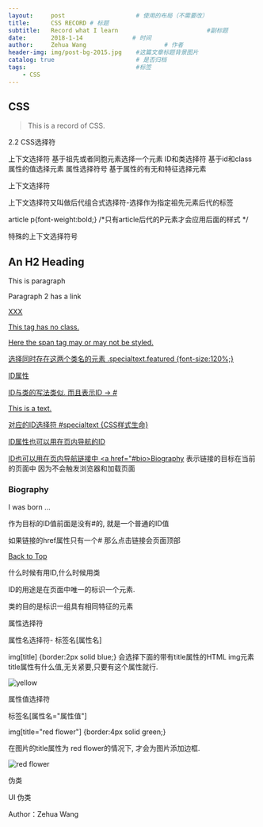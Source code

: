 ```yaml
---
layout:     post                    # 使用的布局（不需要改）
title:      CSS RECORD # 标题 
subtitle:   Record what I learn                         #副标题
date:       2018-1-14              # 时间
author:     Zehua Wang                      # 作者
header-img: img/post-bg-2015.jpg    #这篇文章标题背景图片
catalog: true                       # 是否归档
tags:                               #标签
    - CSS
---
```


## CSS 
>This is a record of CSS.

2.2
CSS选择符

上下文选择符 基于祖先或者同胞元素选择一个元素
ID和类选择符 基于id和class属性的值选择元素
属性选择符号 基于属性的有无和特征选择元素

上下文选择符

上下文选择符又叫做后代组合式选择符-选择作为指定祖先元素后代的标签

article p{font-weight:bold;} /*只有article后代的P元素才会应用后面的样式 */

特殊的上下文选择符号

<section>
  <h2>An H2 Heading</h2>
  <p>This is paragraph</p>
  <p>Paragraph 2 has a link</p>
  <a href="#>Link</a>
</section>
子选择符> 标签 1 > 标签 2 section > h2 {font-style:italic;}

紧邻同胞选择符 标签 1 + 标签 2 (标签2必须紧跟在其同胞标签1的后面.) h2 + p{font-variant:small-caps;} 选中第一个P

一般同胞选择符 标签1 ~ 标签2 标签2不一定跟在其同胞标签1的后面 h2 ~ a {color:red;}  最后一个a被选中

通用选择符 * 匹配任何元素 *{color:green;} 导致所有元素 包括文本和边框都会变成绿色 可以构成非子选择符 section * a {font-size:1.3em;} 

section * a{font-size:1.3em;} 任何是section的孙子元素而非子元素的a标签都会被选中 第一个a标签被选中了

ID和类选择符号

类属性

是HTML的class属性,body标签中包含的任何HTML元素都可以添加这个属性. 

<h1 class="specialtext">XXX</h1>
<p>This tag has no class.</p>
<p class="specialtext> </p>

类选择符

.类名 .specialtext {font-style:italic;}

标签带类选择符 

p.specialtext{color:red;} 只选择带specialtext类的段落 p.specialtext span {font-weight:bold;} p.specialtext中间没空格

多类选择符 可以给元素添加多各类

<p class="specialtext featured">Here the span tag <span> may or may not </span> be styled.</p>

选择同时存在这两个类名的元素 .specialtext.featured {font-size:120%;}

ID属性

ID与类的写法类似. 而且表示ID -> #

<p id="specialtext">This is a text.</p>

对应的ID选择符 #specialtext {CSS样式生命}

ID属性也可以用在页内导航的ID

ID也可以用在页内导航链接中 <a href="#bio>Biography</a> 表示链接的目标在当前的页面中 因为不会触发浏览器和加载页面

<h3 id="bio">Biography</h3>

<p>I was born ...</p>

作为目标的ID值前面是没有#的, 就是一个普通的ID值

如果链接的href属性只有一个# 那么点击链接会页面顶部

<a href="">Back to Top</a>

什么时候有用ID,什么时候用类

ID的用途是在页面中唯一的标识一个元素. 

类的目的是标识一组具有相同特征的元素 


属性选择符

属性名选择符- 标签名[属性名]

img[title] {border:2px solid blue;} 会选择下面的带有title属性的HTML img元素 title属性有什么值,无关紧要,只要有这个属性就行.

<img src="XX.jpg" title="yellow" alt="yellow"/>

属性值选择符

标签名[属性名="属性值"] 

img[title="red flower"] {border:4px solid green;}

在图片的title属性为 red flower的情况下, 才会为图片添加边框. 

<img src="img.jpg" title="red flower" alt="red flower" />

伪类

UI 伪类





Author：Zehua Wang
